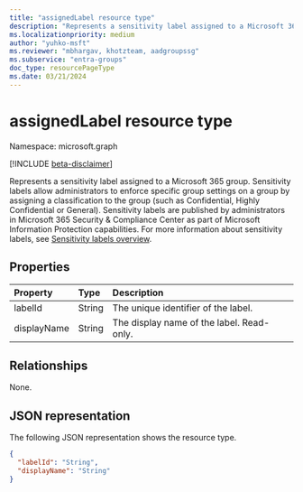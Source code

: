 ```yaml
---
title: "assignedLabel resource type"
description: "Represents a sensitivity label assigned to a Microsoft 365 group. Sensitivity labels allow administrators to enforce specific group settings on a group by assigning a classification to the group (such as Confidential, Highly Confidential or General)."
ms.localizationpriority: medium
author: "yuhko-msft"
ms.reviewer: "mbhargav, khotzteam, aadgroupssg"
ms.subservice: "entra-groups"
doc_type: resourcePageType
ms.date: 03/21/2024
---
```


# assignedLabel resource type

Namespace: microsoft.graph

[!INCLUDE [beta-disclaimer](../../includes/beta-disclaimer.md)]

Represents a sensitivity label assigned to a Microsoft 365 group. Sensitivity labels allow administrators to enforce specific group settings on a group by assigning a classification to the group (such as Confidential, Highly Confidential or General). Sensitivity labels are published by administrators in Microsoft 365 Security & Compliance Center as part of Microsoft Information Protection capabilities. For more information about sensitivity labels, see [Sensitivity labels overview](/Office365/SecurityCompliance/sensitivity-labels).

## Properties

| Property    | Type   | Description                               |
| :---------- | :----- | :---------------------------------------- |
| labelId     | String | The unique identifier of the label.       |
| displayName | String | The display name of the label. Read-only. |

## Relationships
None.

## JSON representation

The following JSON representation shows the resource type.

<!-- {
  "blockType": "resource",
  "optionalProperties": [

  ],
  "@odata.type": "microsoft.graph.assignedLabel"
}-->

```json
{
  "labelId": "String",
  "displayName": "String"
}
```

<!-- uuid: 8fcb5dbc-d5aa-4681-8e31-b001d5168d79
2015-10-25 14:57:30 UTC -->
<!--
{
  "type": "#page.annotation",
  "description": "assignedLabel resource",
  "keywords": "",
  "section": "documentation",
  "tocPath": "",
  "suppressions": []
}
-->
